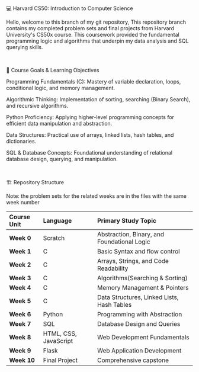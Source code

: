 💻 Harvard CS50: Introduction to Computer Science

Hello, welcome to this branch of my git repository, This repository branch contains my completed problem sets and final projects from Harvard University's CS50x course. This coursework provided the fundamental programming logic and algorithms that underpin my data analysis and SQL querying skills.

<br> 

🎯 Course Goals & Learning Objectives

Programming Fundamentals (C): Mastery of variable declaration, loops, conditional logic, and memory management.

Algorithmic Thinking: Implementation of sorting, searching (Binary Search), and recursive algorithms.

Python Proficiency: Applying higher-level programming concepts for efficient data manipulation and abstraction.

Data Structures: Practical use of arrays, linked lists, hash tables, and dictionaries.

SQL & Database Concepts: Foundational understanding of relational database design, querying, and manipulation.

<br>

🏗️ Repository Structure

Note: the problem sets for the related weeks are in the files with the same week number

| **Course Unit** | **Language** | **Primary Study Topic** |
| :--- | :--- | :--- |
| **Week 0** | Scratch | Abstraction, Binary, and Foundational Logic |
| **Week 1** | C | Basic Syntax and flow control |
| **Week 2** | C | Arrays, Strings, and Code Readability |
| **Week 3** | C | Algorithms(Searching & Sorting) |
| **Week 4** | C | Memory Management & Pointers |
| **Week 5** | C | Data Structures, Linked Lists, Hash Tables | 
| **Week 6** | Python | Programming with Abstraction | 
| **Week 7** | SQL | Database Design and Queries | 
| **Week 8** | HTML, CSS, JavaScript | Web Development Fundamentals |
| **Week 9** | Flask | Web Application Development | 
| **Week 10** | Final Project | Comprehensive capstone | 
